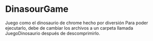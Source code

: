 # DinasourGame
Juego como el dinosaurio de chrome hecho por diversión
Para poder ejecutarlo, debe de cambiar los archivos a un carpeta llamada JuegoDinosaurio después de descomprimirlo.
